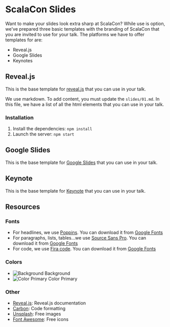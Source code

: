 # ScalaCon Slides
Want to make your slides look extra sharp at ScalaCon? While use is option, we've prepared three basic templates with the branding of ScalaCon that you are invited to use for your talk. The platforms we have to offer templates for are: 

- Reveal.js
- Google Slides
- Keynotes

## Reveal.js

This is the base template for [reveal.js](https://47deg.github.io/scalacon21-slides/) that you can use in your talk.

We use markdown. To add content, you must update the `slides/01.md`. In this file, we have a list of all the html elements that you can use in your talk.

### Installation

1. Install the dependencies: `npm install`
2. Launch the server: `npm start`


## Google Slides

This is the base template for [Google Slides](https://docs.google.com/presentation/d/1gN3Ojyl7AoT72kIvwPfGozKm6Rdqa_W8EjEF1jebi4s/edit?usp=sharing) that you can use in your talk.


## Keynote

This is the base template for [Keynote](keynote/Scalacon-slide.zip) that you can use in your talk.


## Resources

### Fonts

- For headlines, we use [Poppins](https://fonts.google.com/specimen/Poppins). You can download it from [Google Fonts](https://fonts.google.com/specimen/Poppins)
- For paragraphs, lists, tables...we use [Source Sans Pro](https://fonts.google.com/specimen/Source+Sans+Pro). You can download it from [Google Fonts](https://fonts.google.com/specimen/Source+Sans+Pro)
- For code, we use [Fira code](https://fonts.google.com/specimen/Fira+Code). You can download it from [Google Fonts](https://fonts.google.com/specimen/Fira+Code)

### Colors

- ![Background](https://via.placeholder.com/15/000000/000000?text=+) Background
- ![Color Primary](https://via.placeholder.com/15/CC0200/000000?text=+) Color Primary


### Other

- [Reveal.js](https://revealjs.com/): Reveal.js documentation
- [Carbon](https://carbon.now.sh/): Code formatting
- [Unsplash](https://unsplash.com/): Free images
- [Font Awesome](https://fontawesome.com/icons?d=gallery&p=2&m=free/): Free icons
